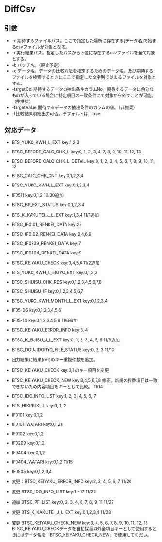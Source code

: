 # DiffCsv
## 引数
* -e  期待するファイルパス。ここで指定した場所に存在する[データ名]で始まるcsvファイルが対象となる。
* -r  実行結果パス。指定したパスから下位に存在するcsvファイルを全て対象とする。
* -b  バッチ名。（廃止予定）
* -d  データ名。データの比較方法を指定するためのデータ名。及び期待するファイルを検索するときにここで指定した文字列で始まるファイルを対象とする。
* -targetCol  期待するデータの抽出条件カラムNo。期待するデータに余分なものが入っている場合に特定項目の一致条件にて対象から外すことが可能。（非推奨）
* -targetValue  期待するデータの抽出条件のカラムの値。（非推奨）
* -l  比較結果明細出力可否。デフォルトは　true
## 対応データ
* BTS_YUKO_KWH_L_EXT key:1,2,3

* BTSC_BEFORE_CALC_CHK_L key:0, 1, 2, 3, 4, 7, 8, 9, 10, 11, 12, 13
* BTSC_BEFORE_CALC_CHK_L_DETAIL key:0, 1, 2, 3, 4, 5, 6, 7, 8, 9, 10, 11, 12
* BTSC_CALC_CHK_CNT key:0,1,2,3,4
* BTSC_YUKO_KWH_L_EXT  key:0,1,2,3,4
* IF0511 key:0,1,2
10/30追加
* BTSC_BP_EXT_STATUS key:0,1,2,3,4
* BTS_K_KAKUTEI_J_L_EXT key:1,3,4
11/1追加
* BTSC_IF0101_RENKEI_DATA key:25
* BTSC_IF0102_RENKEI_DATA key:2,4,6,9
* BTSC_IF0209_RENKEI_DATA key:7
* BTSC_IF0404_RENKEI_DATA key:9
* BTSC_KEIYAKU_CHECK key:3,4,5,6
11/2追加
* BTS_YUKO_KWH_L_EIGYO_EXT key:0,1,2,3
* BTSC_SHIJISU_CHK_RES key:0,1,2,3,4,5,6,7,8
* BTSC_SHIJISU_IF key:0,1,2,3,4,5,6,7
* BTSC_YUKO_KWH_MONTH_L_EXT key:0,1,2,3,4
* IF05-06 key:0,1,2,3,4,5,6
* IF05-14 key:0,1,2,3,4,5,6
11/6追加
* BTSC_KEIYAKU_ERROR_INFO key:3, 4
* BTSC_K_SIJISU_J_L_EXT key:0, 1, 2, 3, 4, 5, 6
11/9追加
* BTSC_DOUJIDORYO_FILE_STATUS key:0, 2, 3
11/13
* 出力結果に結果(res)のキー重複件数を追加。
* BTSC_KEIYAKU_CHECK key:0,1 のキー項目を変更
* BTSC_KEIYAKU_CHECK_NEW key:3,4,5,6,7,8 修正。新規の採番項目は一致できないため内容項目をキーとして比較。
11/14
* BTSC_IDO_INFO_LIST key:1, 2, 3, 4, 5, 6, 7
* BTS_HIKINUKI_L key:0, 1, 2
* IF0101 key:0,1,2
* IF0101_WATARI key:0,1,2s
* IF0102 key:0,1,2
* IF0209 key:0,1,2
* IF0404 key:0,1,2
* IF0404_WATARI key:0,1,2
11/15
* IF0505 key:0,1,2,3,4
* 変更：BTSC_KEIYAKU_ERROR_INFO key:2, 3, 4, 5, 6, 7
11/20
* 変更 BTSC_IDO_INFO_LIST key:1 - 17
11/22
* 追加 BTSC_PF_LIST key:0, 2, 3, 4, 6, 7, 8, 9, 11
11/27
* 変更 BTS_K_KAKUTEI_J_L_EXT key:0,1,2,3,4
11/28
* 変更 BTSC_KEIYAKU_CHECK_NEW key:3, 4, 5, 6, 7, 8, 9, 10, 11, 12, 13　BTSC_KEIYAKU_CHECKデータを自動採番以外全項目キーとして使用するときにはデータ名を「BTSC_KEIYAKU_CHECK_NEW」で使用してくだい。